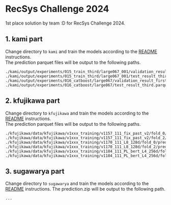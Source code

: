 # RecSys Challenge 2024

1st place solution by team :D for RecSys Challenge 2024.

## 1. kami part

Change directory to `kami` and train the models according to the [README](./kami/README.md) instructions.  
The prediction parquet files will be output to the following paths.

```
./kami/output/experiments/015_train_third/large067_001/validation_result_first.parquet
./kami/output/experiments/015_train_third/large067_001/test_result_third.parquet
./kami/output/experiments/016_catboost/large067/validation_result_first.parquet
./kami/output/experiments/016_catboost/large067/test_result_third.parquet
```


## 2. kfujikawa part

Change directory to `kfujikawa` and train the models according to the [README](./kfujikawa/README.md) instructions.  
The prediction parquet files will be output to the following paths.

```
./kfujikawa/data/kfujikawa/v1xxx_training/v1157_111_fix_past_v2/fold_0/predictions/validation.parquet
./kfujikawa/data/kfujikawa/v1xxx_training/v1157_111_fix_past_v2/fold_2/predictions/test.parquet
./kfujikawa/data/kfujikawa/v1xxx_training/v1170_111_L8_128d/fold_0/predictions/validation.parquet
./kfujikawa/data/kfujikawa/v1xxx_training/v1170_111_L8_128d/fold_2/predictions/test.parquet
./kfujikawa/data/kfujikawa/v1xxx_training/v1184_111_PL_bert_L4_256d/fold_0/predictions/validation.parquet
./kfujikawa/data/kfujikawa/v1xxx_training/v1184_111_PL_bert_L4_256d/fold_2/predictions/test.parquet
```


## 3. sugawarya part

Change directory to `sugawarya` and train the models according to the [README](./sugawarya/README.md) instructions.
The prediction.zip will be output to the following path.

```
...
```

